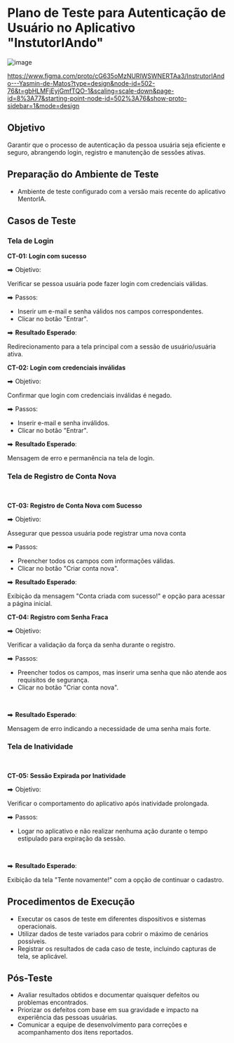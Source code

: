 # Plano de Teste para Autenticação de Usuário no Aplicativo "InstutorIAndo"

![image](https://github.com/yasmindematos/QA/assets/98225965/e580ecd4-35f4-4320-ac04-5e306f805982)


https://www.figma.com/proto/cG635oMzNURlWSWNERTAa3/InstrutorIAndo---Yasmin-de-Matos?type=design&node-id=502-76&t=gbHLMFjEyjGmfTQO-1&scaling=scale-down&page-id=8%3A77&starting-point-node-id=502%3A76&show-proto-sidebar=1&mode=design

## Objetivo 

Garantir que o processo de autenticação da pessoa usuária seja eficiente e seguro, abrangendo login, registro e manutenção de sessões ativas.

## Preparação do Ambiente de Teste

- Ambiente de teste configurado com a versão mais recente do aplicativo MentorIA.

## Casos de Teste

### Tela de Login

**CT-01: Login com sucesso**
<br>

⮕ Objetivo: 
<br>

Verificar se pessoa usuária pode fazer login com credenciais válidas.
<br>

⮕ Passos:
<br>

- Inserir um e-mail e senha válidos nos campos correspondentes.
- Clicar no botão "Entrar".

⮕ **Resultado Esperado**: 
<br>

Redirecionamento para a tela principal com a sessão de usuário/usuária ativa.
<br>

**CT-02: Login com credenciais inválidas**

⮕ Objetivo: 
<br>

Confirmar que login com credenciais inválidas é negado.
<br>

⮕ Passos:
<br>

- Inserir e-mail e senha inválidos.
- Clicar no botão "Entrar".

⮕ **Resultado Esperado**: 
<br>

Mensagem de erro e permanência na tela de login.
<br>

### Tela de Registro de Conta Nova
<br>

**CT-03: Registro de Conta Nova com Sucesso**
<br>

⮕ Objetivo: 
<br>

Assegurar que pessoa usuária pode registrar uma nova conta
<br>

⮕ Passos:
<br>

- Preencher todos os campos com informações válidas.
- Clicar no botão "Criar conta nova".

⮕ **Resultado Esperado**: 
<br>

Exibição da mensagem "Conta criada com sucesso!" e opção para acessar a página inicial.
<br>

**CT-04: Registro com Senha Fraca**
<br>

⮕ Objetivo: 
<br>

Verificar a validação da força da senha durante o registro.
<br>

⮕ Passos:
<br>

- Preencher todos os campos, mas inserir uma senha que não atende aos requisitos de segurança.
- Clicar no botão "Criar conta nova".
<br>

⮕ **Resultado Esperado**: 
<br>

Mensagem de erro indicando a necessidade de uma senha mais forte.
<br>

### Tela de Inatividade
<br>

**CT-05: Sessão Expirada por Inatividade**
<br>

⮕ Objetivo:
<br>

Verificar o comportamento do aplicativo após inatividade prolongada.

⮕ Passos:
<br>
- Logar no aplicativo e não realizar nenhuma ação durante o tempo estipulado para expiração da sessão.
<br>

⮕ **Resultado Esperado**: 
<br>

Exibição da tela "Tente novamente!" com a opção de continuar o cadastro.
<br>

## Procedimentos de Execução

- Executar os casos de teste em diferentes dispositivos e sistemas operacionais.
- Utilizar dados de teste variados para cobrir o máximo de cenários possíveis.
- Registrar os resultados de cada caso de teste, incluindo capturas de tela, se aplicável.


## Pós-Teste

- Avaliar resultados obtidos e documentar quaisquer defeitos ou problemas encontrados.
- Priorizar os defeitos com base em sua gravidade e impacto na experiência das pessoas usuárias.
- Comunicar a equipe de desenvolvimento para correções e acompanhamento dos itens reportados.


